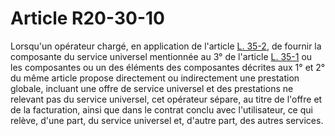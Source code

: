 # Article R20-30-10

Lorsqu'un opérateur chargé, en application de l'article [L. 35-2][1], de fournir la composante du service universel mentionnée au 3° de l'article [L. 35-1][2] ou les composantes ou un des éléments des composantes décrites aux 1° et 2° du même article propose directement ou indirectement une prestation globale, incluant une offre de service universel et des prestations ne relevant pas du service universel, cet opérateur sépare, au titre de l'offre et de la facturation, ainsi que dans le contrat conclu avec l'utilisateur, ce qui relève, d'une part, du service universel et, d'autre part, des autres services.

 [1]: /affichCodeArticle.do?cidTexte=LEGITEXT000006070987&idArticle=LEGIARTI000006465807&dateTexte=&categorieLien=cid
 [2]: /affichCodeArticle.do?cidTexte=LEGITEXT000006070987&idArticle=LEGIARTI000006465416&dateTexte=&categorieLien=cid